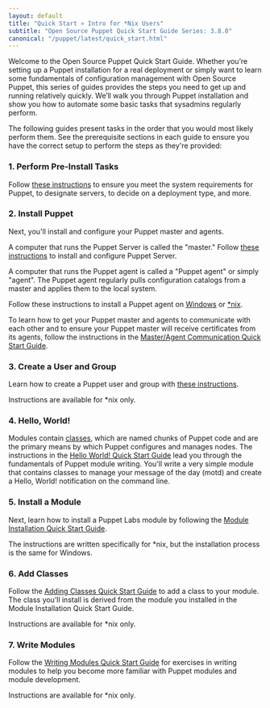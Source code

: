 ```yaml
---
layout: default
title: "Quick Start » Intro for *Nix Users"
subtitle: "Open Source Puppet Quick Start Guide Series: 3.8.0"
canonical: "/puppet/latest/quick_start.html"
---
```


Welcome to the Open Source Puppet Quick Start Guide. Whether you’re setting up a Puppet installation for a real deployment or simply want to learn some fundamentals of configuration management with Open Source Puppet, this series of guides provides the steps you need to get up and running relatively quickly. We’ll walk you through Puppet installation and show you how to automate some basic tasks that sysadmins regularly perform.

The following guides present tasks in the order that you would most likely perform them. See the prerequisite sections in each guide to ensure you have the correct setup to perform the steps as they're provided:

### 1. Perform Pre-Install Tasks
Follow [these instructions](./install_pre.html) to ensure you meet the system requirements for Puppet, to designate servers, to decide on a deployment type, and more.

### 2. Install Puppet
Next, you'll install and configure your Puppet master and agents.

 A computer that runs the Puppet Server is called the "master." Follow [these instructions]({{puppetserver}}/install_from_packages.html) to install and configure Puppet Server.

A computer that runs the Puppet agent is called a "Puppet agent" or simply "agent". The Puppet agent regularly pulls configuration catalogs from a master and applies them to the local system.

 Follow these instructions to install a Puppet agent on [Windows](./install_windows.html) or [*nix](./install_linux.html).

To learn how to get your Puppet master and agents to communicate with each other and to ensure your Puppet master will receive certificates from its agents, follow the instructions in the [Master/Agent Communication Quick Start Guide](./quick_start_master_agent_communication.html).

### 3. Create a User and Group
Learn how to create a Puppet user and group with [these instructions](./quick_start_user_group.html).

Instructions are available for *nix only.

### 4. Hello, World!
 Modules contain [classes](./puppet/3.8/reference/lang_classes.html), which are named chunks of Puppet code and are the primary means by which Puppet configures and manages nodes. The instructions in the [Hello World! Quick Start Guide](./quick_start_helloworld.html) lead you through the fundamentals of Puppet module writing. You'll write a very simple module that contains classes to manage your message of the day (motd) and create a Hello, World! notification on the command line.

### 5. Install a Module
 Next, learn how to install a Puppet Labs module by following the [Module Installation Quick Start Guide](./quick_start_module_install_nix.html).

 The instructions are written specifically for *nix, but the installation process is the same for Windows.

### 6. Add Classes
Follow the [Adding Classes Quick Start Guide](./quick_start_adding_classes_nix.html) to add a class to your module. The class you’ll install is derived from the module you installed in the Module Installation Quick Start Guide.

Instructions are available for *nix only.


### 7. Write Modules
Follow the [Writing Modules Quick Start Guide](./quick_writing_nix.html) for exercises in writing modules to help you become more familiar with Puppet modules and module development.

Instructions are available for *nix only.




